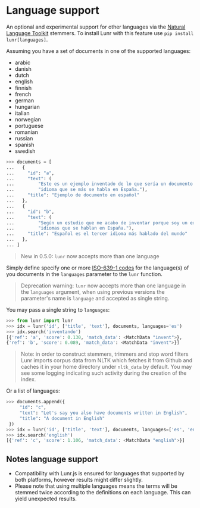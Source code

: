 # Language support

An optional and experimental support for other languages via the [Natural Language Toolkit](http://www.nltk.org/) stemmers. To install Lunr with this feature use `pip install lunr[languages]`.

Assuming you have a set of documents in one of the supported languages:

- arabic
- danish
- dutch
- english
- finnish
- french
- german
- hungarian
- italian
- norwegian
- portuguese
- romanian
- russian
- spanish
- swedish

```python
>>> documents = [
...   {
...     "id": "a",
...     "text": (
...         "Este es un ejemplo inventado de lo que sería un documento en el "
...         "idioma que se más se habla en España."),
...     "title": "Ejemplo de documento en español"
...   },
...   {
...     "id": "b",
...     "text": (
...         "Según un estudio que me acabo de inventar porque soy un experto en"
...         "idiomas que se hablan en España."),
...     "title": "Español es el tercer idioma más hablado del mundo"
...   },
... ]
```

> New in 0.5.0: `lunr` now accepts more than one language

Simply define specify one or more [ISO-639-1 codes](https://en.wikipedia.org/wiki/List_of_ISO_639-1_codes) for the language(s) of you documents in the `languages` parameter to the `lunr` function.

> Deprecation warning: `lunr` now accepts more than one language in the `languages` argument, when using previous versions the parameter's name is `language` and accepted as single string.

You may pass a single string to `languages`:

```python
>>> from lunr import lunr
>>> idx = lunr('id', ['title', 'text'], documents, languages='es')
>>> idx.search('inventando')
[{'ref': 'a', 'score': 0.130, 'match_data': <MatchData "invent">},
{'ref': 'b', 'score': 0.089, 'match_data': <MatchData "invent">}]
```

> Note: in order to construct stemmers, trimmers and stop word filters Lunr imports corpus data from NLTK which fetches it from Github and caches it in your home directory under `nltk_data` by default. You may see some logging indicating such activity during the creation of the index.

Or a list of languages:

```python
>>> documents.append({
     "id": "c",
     "text": "Let's say you also have documents written in English",
     "title": "A document in English"
 })
>>> idx = lunr('id', ['title', 'text'], documents, languages=['es', 'en'])
>>> idx.search('english')
[{'ref': 'c', 'score': 1.106, 'match_data': <MatchData "english">}]
```

## Notes language support

- Compatibility with Lunr.js is ensured for languages that supported by both platforms, however results might differ slightly.
- Please note that using multiple languages means the terms will be stemmed twice according to the definitions on each language. This can yield unexpected results.